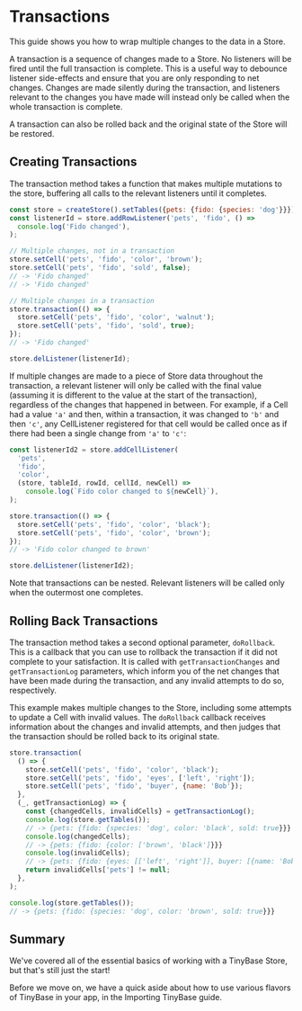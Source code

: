 # Transactions

This guide shows you how to wrap multiple changes to the data in a Store.

A transaction is a sequence of changes made to a Store. No listeners will be
fired until the full transaction is complete. This is a useful way to debounce
listener side-effects and ensure that you are only responding to net changes.
Changes are made silently during the transaction, and listeners relevant to the
changes you have made will instead only be called when the whole transaction is
complete.

A transaction can also be rolled back and the original state of the Store will
be restored.

## Creating Transactions

The transaction method takes a function that makes multiple mutations to the
store, buffering all calls to the relevant listeners until it completes.

```js
const store = createStore().setTables({pets: {fido: {species: 'dog'}}});
const listenerId = store.addRowListener('pets', 'fido', () =>
  console.log('Fido changed'),
);

// Multiple changes, not in a transaction
store.setCell('pets', 'fido', 'color', 'brown');
store.setCell('pets', 'fido', 'sold', false);
// -> 'Fido changed'
// -> 'Fido changed'

// Multiple changes in a transaction
store.transaction(() => {
  store.setCell('pets', 'fido', 'color', 'walnut');
  store.setCell('pets', 'fido', 'sold', true);
});
// -> 'Fido changed'

store.delListener(listenerId);
```

If multiple changes are made to a piece of Store data throughout the
transaction, a relevant listener will only be called with the final value
(assuming it is different to the value at the start of the transaction),
regardless of the changes that happened in between. For example, if a Cell
had a value `'a'` and then, within a transaction, it was changed to `'b'`
and then `'c'`, any CellListener registered for that cell would be called
once as if there had been a single change from `'a'` to `'c'`:

```js
const listenerId2 = store.addCellListener(
  'pets',
  'fido',
  'color',
  (store, tableId, rowId, cellId, newCell) =>
    console.log(`Fido color changed to ${newCell}`),
);

store.transaction(() => {
  store.setCell('pets', 'fido', 'color', 'black');
  store.setCell('pets', 'fido', 'color', 'brown');
});
// -> 'Fido color changed to brown'

store.delListener(listenerId2);
```

Note that transactions can be nested. Relevant listeners will be called only
when the outermost one completes.

## Rolling Back Transactions

The transaction method takes a second optional parameter, `doRollback`. This is
a callback that you can use to rollback the transaction if it did not complete
to your satisfaction. It is called with `getTransactionChanges` and
`getTransactionLog` parameters, which inform you of the net changes that have
been made during the transaction, and any invalid attempts to do so,
respectively.

This example makes multiple changes to the Store, including some attempts
to update a Cell with invalid values. The `doRollback` callback receives
information about the changes and invalid attempts, and then judges that
the transaction should be rolled back to its original state.

```js
store.transaction(
  () => {
    store.setCell('pets', 'fido', 'color', 'black');
    store.setCell('pets', 'fido', 'eyes', ['left', 'right']);
    store.setCell('pets', 'fido', 'buyer', {name: 'Bob'});
  },
  (_, getTransactionLog) => {
    const {changedCells, invalidCells} = getTransactionLog();
    console.log(store.getTables());
    // -> {pets: {fido: {species: 'dog', color: 'black', sold: true}}}
    console.log(changedCells);
    // -> {pets: {fido: {color: ['brown', 'black']}}}
    console.log(invalidCells);
    // -> {pets: {fido: {eyes: [['left', 'right']], buyer: [{name: 'Bob'}]}}}
    return invalidCells['pets'] != null;
  },
);

console.log(store.getTables());
// -> {pets: {fido: {species: 'dog', color: 'brown', sold: true}}}
```

## Summary

We've covered all of the essential basics of working with a TinyBase Store, but
that's still just the start!

Before we move on, we have a quick aside about how to use various flavors of
TinyBase in your app, in the Importing TinyBase guide.
